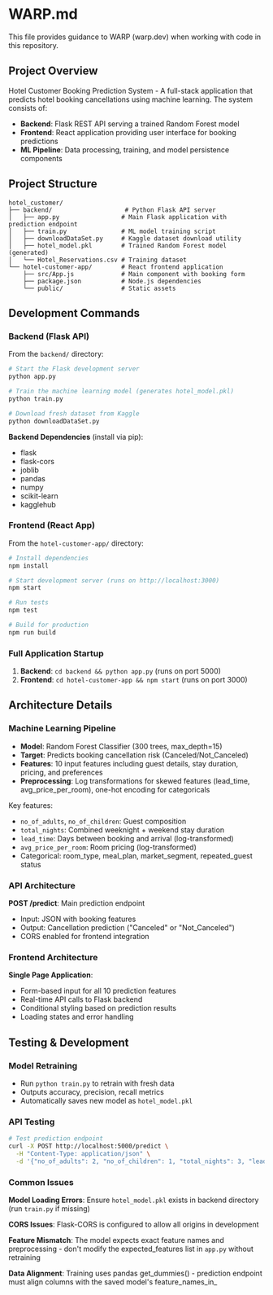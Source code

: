 # WARP.md

This file provides guidance to WARP (warp.dev) when working with code in this repository.

## Project Overview

Hotel Customer Booking Prediction System - A full-stack application that predicts hotel booking cancellations using machine learning. The system consists of:

- **Backend**: Flask REST API serving a trained Random Forest model
- **Frontend**: React application providing user interface for booking predictions
- **ML Pipeline**: Data processing, training, and model persistence components

## Project Structure

```
hotel_customer/
├── backend/                    # Python Flask API server
│   ├── app.py                 # Main Flask application with prediction endpoint
│   ├── train.py               # ML model training script
│   ├── downloadDataSet.py     # Kaggle dataset download utility
│   ├── hotel_model.pkl        # Trained Random Forest model (generated)
│   └── Hotel_Reservations.csv # Training dataset
└── hotel-customer-app/        # React frontend application
    ├── src/App.js             # Main component with booking form
    ├── package.json           # Node.js dependencies
    └── public/                # Static assets
```

## Development Commands

### Backend (Flask API)

From the `backend/` directory:

```bash
# Start the Flask development server
python app.py

# Train the machine learning model (generates hotel_model.pkl)
python train.py

# Download fresh dataset from Kaggle
python downloadDataSet.py
```

**Backend Dependencies** (install via pip):
- flask
- flask-cors
- joblib
- pandas
- numpy
- scikit-learn
- kagglehub

### Frontend (React App)

From the `hotel-customer-app/` directory:

```bash
# Install dependencies
npm install

# Start development server (runs on http://localhost:3000)
npm start

# Run tests
npm test

# Build for production
npm run build
```

### Full Application Startup

1. **Backend**: `cd backend && python app.py` (runs on port 5000)
2. **Frontend**: `cd hotel-customer-app && npm start` (runs on port 3000)

## Architecture Details

### Machine Learning Pipeline

- **Model**: Random Forest Classifier (300 trees, max_depth=15)
- **Target**: Predicts booking cancellation risk (Canceled/Not_Canceled)
- **Features**: 10 input features including guest details, stay duration, pricing, and preferences
- **Preprocessing**: Log transformations for skewed features (lead_time, avg_price_per_room), one-hot encoding for categoricals

Key features:
- `no_of_adults`, `no_of_children`: Guest composition
- `total_nights`: Combined weeknight + weekend stay duration
- `lead_time`: Days between booking and arrival (log-transformed)
- `avg_price_per_room`: Room pricing (log-transformed)
- Categorical: room_type, meal_plan, market_segment, repeated_guest status

### API Architecture

**POST /predict**: Main prediction endpoint
- Input: JSON with booking features
- Output: Cancellation prediction ("Canceled" or "Not_Canceled")
- CORS enabled for frontend integration

### Frontend Architecture

**Single Page Application**:
- Form-based input for all 10 prediction features
- Real-time API calls to Flask backend
- Conditional styling based on prediction results
- Loading states and error handling

## Testing & Development

### Model Retraining
- Run `python train.py` to retrain with fresh data
- Outputs accuracy, precision, recall metrics
- Automatically saves new model as `hotel_model.pkl`

### API Testing
```bash
# Test prediction endpoint
curl -X POST http://localhost:5000/predict \
  -H "Content-Type: application/json" \
  -d '{"no_of_adults": 2, "no_of_children": 1, "total_nights": 3, "lead_time": 30, "avg_price_per_room": 150, "room_type_reserved": "Room_Type_1", "type_of_meal_plan": "Meal_Plan_1", "market_segment_type": "Online", "repeated_guest": "No", "no_of_special_requests": 1}'
```

### Common Issues

**Model Loading Errors**: Ensure `hotel_model.pkl` exists in backend directory (run `train.py` if missing)

**CORS Issues**: Flask-CORS is configured to allow all origins in development

**Feature Mismatch**: The model expects exact feature names and preprocessing - don't modify the expected_features list in `app.py` without retraining

**Data Alignment**: Training uses pandas get_dummies() - prediction endpoint must align columns with the saved model's feature_names_in_
